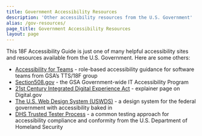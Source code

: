 ```yaml
---
title: Government Accessibility Resources
description: 'Other accessibility resources from the U.S. Government'
alias: /gov-resources/
page_title: Government Accessibility Resources
layout: page
---
```

This 18F Accessibility Guide is just one of many helpful accessibility sites and resources available from the U.S. Government. Here are some others:

* [Accessibility for Teams](https://accessibility.digital.gov/) - role-based accessibility guidance for software teams from GSA’s TTS/18F group
* [Section508.gov](https://section508.gov/) - the GSA Government-wide IT Accessibility Program
* [21st Century Integrated Digital Experience Act](https://digital.gov/resources/21st-century-integrated-digital-experience-act/?dg) - explainer page on Digital.gov
* [The U.S. Web Design System (USWDS)](https://designsystem.digital.gov/) - a design system for the federal government with accessibility baked in
* [DHS Trusted Tester Process](https://www.dhs.gov/trusted-tester) - a common testing approach for accessibility compliance and conformity from the U.S. Department of Homeland Security
